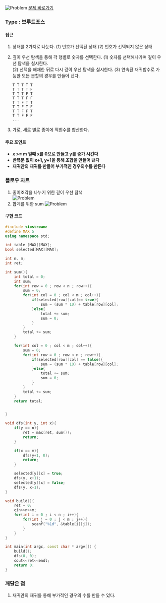 ![Problem](https://raw.githubusercontent.com/seongjinkime/problem-solving/master/images/14391.png)
[문제 바로가기](https://www.acmicpc.net/problem/14391)
### Type : 브루트포스

#### 접근
1. 상태를 2가지로 나눈다.
(1) 번호가 선택된 상태
(2) 번호가 선택되지 않은 상태   

2. 깊이 우선 탐색을 통해 각 행별로 숫자를 선택한다.
(1) 숫자를 선택해나가며 깊이 우선 탐색을 실시한다.  
(2) 선택을 해재한 뒤로 다시 깊이 우선 탐색을 실시한다.
(3) 연속된 재귀함수로 가능한 모든 분할의 경우를 만들어 낸다.
    ```
    T T T T T
    T T T T F
    T T T F T
    T T T F F
    T T F T T
    T T F T F
    T T F F T
    T T F F F
    ...
    ```

3. 가로, 세로 별로 종이에 적힌수를 합산한다.

#### 주요 포인트  
  - **x >= m 일때 x를 0으로 만들고 y를 증가 시킨다**
  - **반복문 없이 x+1, y+1을 통해 조합을 만들어 낸다**
  - **재귀안의 재귀를 만들어 부가적인 경우의수를 만든다**


### 플로우 차트
1.  종이조각을 나누기 위한 깊이 우선 탐색  
![Problem](https://raw.githubusercontent.com/seongjinkime/problem-solving/master/images/14391_dfs.png)
2.  합계를 위한 sum
![Problem](https://raw.githubusercontent.com/seongjinkime/problem-solving/master/images/14391_sum.png)

#### 구현 코드

```cpp
#include <iostream>
#define MAX 5
using namespace std;

int table [MAX][MAX];
bool selected[MAX][MAX];

int n, m;
int ret;

int sum(){
    int total = 0;
    int sum;
    for(int row = 0 ; row < n ; row++){
        sum = 0;
        for(int col = 0 ; col < m ; col++){
            if(selected[row][col]== true){
                sum = (sum * 10) + table[row][col];
            }else{
                total += sum;
                sum = 0;
            }
        }
        total += sum;
    }

    for(int col = 0 ; col < m ; col++){
        sum = 0;
        for(int row = 0 ; row < n ; row++){
            if(selected[row][col] == false){
                sum = (sum * 10) + table[row][col];
            }else{
                total += sum;
                sum = 0;
            }
        }
        total += sum;
    }
    return total;


}

void dfs(int y, int x){
    if(y == n){
        ret = max(ret, sum());
        return;
    }

    if(x == m){
        dfs(y+1, 0);
        return;
    }

    selected[y][x] = true;
    dfs(y, x+1);
    selected[y][x] = false;
    dfs(y, x+1);
}

void build(){
    ret = 0;
    cin>>n>>m;
    for(int i = 0 ; i < n ; i++){
        for(int j = 0 ; j < m ; j++){
            scanf("%1d", &table[i][j]);
        }
    }
}

int main(int argc, const char * argv[]) {
    build();
    dfs(0, 0);
    cout<<ret<<endl;
    return 0;
}

```

### 깨달은 점
1. 재귀안의 재귀를 통해 부가적인 경우의 수를 만들 수 있다.
